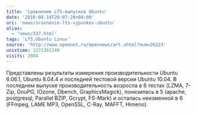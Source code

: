 ```yaml
---
title: 'Сравнение LTS-выпусков Ubuntu'
date: '2010-04-14T20:07:29+04:00'
uri: 'news/sravnenie-lts-vypuskov-ubuntu'
alias: 
  - 'news/337.html'
tags: 'LTS,Ubuntu Linux'
source: 'http://www.opennet.ru/opennews/art.shtml?num=26223'
unixtime: 1271261249
visits: 2084
---
```

Представлены результаты измерения производительности Ubuntu 6.06.1, Ubuntu 8.04.4 и последней тестовой версии Ubuntu 10.04. В последнем выпуске производительность возросла в 6 тестах (LZMA, 7-Zip, GnuPG, IOzone, Dbench, GraphicsMagick), понизилась в 5 (apache, postgresql, Parallel BZIP, Gcrypt, FS-Mark) и осталась неизменной в 6 (FFmpeg, LAME MP3, OpenSSL, C-Ray, MAFFT, Himeno).
